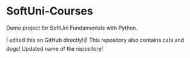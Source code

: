 # SoftUni-Courses

Demo project for SoftUni Fundamentals with Python.

I edited this on GitHub directly!✌
This repository also contains cats and dogs!
Updated name of the repository!
